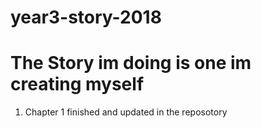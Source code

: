 # year3-story-2018

# The Story im doing is one im creating myself

1. Chapter 1 finished and updated in the reposotory